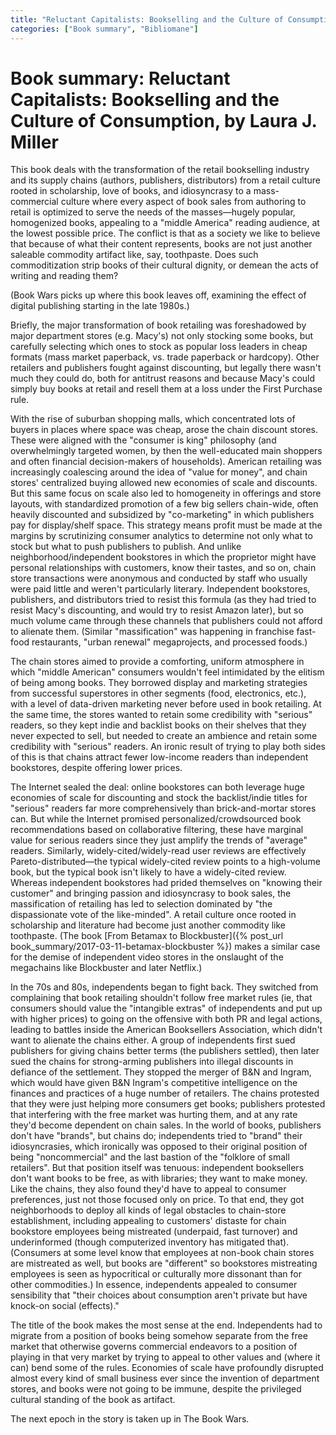 ```yaml
---
title: "Reluctant Capitalists: Bookselling and the Culture of Consumption"
categories: ["Book summary", "Bibliomane"]
---
```


# Book summary: Reluctant Capitalists: Bookselling and the Culture of Consumption,  by Laura J. Miller

This book deals with the transformation of the retail bookselling industry and its supply chains (authors, publishers, distributors) from a retail culture rooted in scholarship, love of books, and idiosyncrasy to a mass-commercial culture where every aspect of book sales from authoring to retail is optimized to serve the needs of the masses—hugely popular, homogenized books, appealing to a "middle America" reading audience, at the lowest possible price. The conflict is that as a society we like to believe that because of what their content represents, books are not just another saleable commodity artifact like, say, toothpaste. Does such commoditization strip books of their cultural dignity, or demean the acts of writing and reading them?

(Book Wars picks up where this book leaves off, examining the effect of digital publishing starting in the late 1980s.)

Briefly, the major transformation of book retailing was foreshadowed by major department stores (e.g. Macy's) not only stocking some books, but carefully selecting which ones to stock as popular loss leaders in cheap formats (mass market paperback, vs. trade paperback or hardcopy). Other retailers and publishers fought against discounting, but legally there wasn't much they could do, both for antitrust reasons and because Macy's could simply buy books at retail and resell them at a loss under the First Purchase rule.

With the rise of suburban shopping malls, which concentrated lots of
buyers in places where space was cheap, arose the chain discount
stores. These were aligned with the "consumer is king" philosophy (and
overwhelmingly targeted women, by then the well-educated main shoppers
and often financial decision-makers of households). American retailing
was increasingly coalescing around the idea of "value for money", and
chain stores' centralized buying allowed new economies of scale and
discounts.  But this same focus on scale also led to homogeneity in offerings and store layouts, with standardized promotion of a few big sellers chain-wide, often heavily discounted and subsidized by "co-marketing" in which publishers pay for display/shelf space. This strategy means profit must be made at the margins by scrutinizing consumer analytics to determine not only what to stock but what to push publishers to publish. And unlike neighborhood/independent bookstores in which the proprietor might have personal relationships with customers, know their tastes, and so on, chain store transactions were anonymous and conducted by staff who usually were paid little and weren't particularly literary. Independent bookstores, publishers, and distributors tried to resist this formula (as they had tried to resist Macy's discounting, and would try to resist Amazon later), but so much volume came through these channels that publishers could not afford to alienate them. (Similar "massification" was happening in franchise fast-food restaurants, "urban renewal" megaprojects, and processed foods.)

The chain stores aimed to provide a comforting, uniform atmosphere in which "middle American" consumers wouldn't feel intimidated by the elitism of being among books. They borrowed display and marketing strategies from successful superstores in other segments (food, electronics, etc.), with a level of data-driven marketing never before used in book retailing. At the same time, the stores wanted to retain some credibility with "serious" readers, so they kept indie and backlist books on their shelves that they never expected to sell, but needed to create an ambience and retain some credibility with "serious" readers. An ironic result of trying to play both sides of this is that chains attract fewer low-income readers than independent bookstores, despite offering lower prices.

The Internet sealed the deal: online bookstores can both leverage huge
economies of scale for discounting and stock the backlist/indie titles
for "serious" readers far more comprehensively than brick-and-mortar
stores can. But while the Internet promised personalized/crowdsourced
book recommendations based on collaborative filtering, these have
marginal value for serious readers since they just amplify the trends
of "average" readers. Similarly, widely-cited/widely-read user reviews
are effectively Pareto-distributed—the typical widely-cited review
points to a high-volume book, but the typical book isn't likely to
have a widely-cited review. Whereas independent bookstores had prided
themselves on "knowing their customer" and bringing passion and
idiosyncrasy to book sales, the massification of retailing has led to
selection dominated by "the dispassionate vote of the like-minded". A
retail culture once rooted in scholarship and literature had become
just another commodity like toothpaste. (The book [From Betamax to
Blockbuster]({% post_url book_summary/2017-03-11-betamax-blockbuster %}) makes a similar case for the demise of independent video stores in the onslaught of the megachains like Blockbuster and later Netflix.)

In the 70s and 80s, independents began to fight back. They switched from complaining that book retailing shouldn't follow free market rules (ie, that consumers should value the "intangible extras" of independents and put up with higher prices) to going on the offensive with both PR and legal actions, leading to battles inside the American Booksellers Association, which didn't want to alienate the chains either. A group of independents first sued publishers for giving chains better terms (the publishers settled), then later sued the chains for strong-arming publishers into illegal discounts in defiance of the settlement. They stopped the merger of B&N and Ingram, which would have given B&N Ingram's competitive intelligence on the finances and practices of a huge number of retailers. The chains protested that they were just helping more consumers get books; publishers protested that interfering with the free market was hurting them, and at any rate they'd become dependent on chain sales. In the world of books, publishers don't have "brands", but chains do; independents tried to "brand" their idiosyncrasies, which ironically was opposed to their original position of being "noncommercial" and the last bastion of the "folklore of small retailers". But that position itself was tenuous: independent booksellers don't want books to be free, as with libraries; they want to make money. Like the chains, they also found they'd have to appeal to consumer preferences, just not those focused only on price. To that end, they got neighborhoods to deploy all kinds of legal obstacles to chain-store establishment, including appealing to customers' distaste for chain bookstore employees being mistreated (underpaid, fast turnover) and underinformed (though computerized inventory has mitigated that). (Consumers at some level know that employees at non-book chain stores are mistreated as well, but books are "different" so bookstores mistreating employees is seen as hypocritical or culturally more dissonant than for other commodities.) In essence, independents appealed to consumer sensibility that "their choices about consumption aren't private but have knock-on social (effects)."

The title of the book makes the most sense at the end. Independents had to migrate from a position of books being somehow separate from the free market that otherwise governs commercial endeavors to a position of playing in that very market by trying to appeal to other values and (where it can) bend some of the rules. Economies of scale have profoundly disrupted almost every kind of small business ever since the invention of department stores, and books were not going to be immune, despite the privileged cultural standing of the book as artifact.

The next epoch in the story is taken up in The Book Wars.
